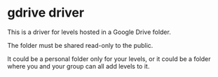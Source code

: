 # gdrive driver

This is a driver for levels hosted in a Google Drive folder.

The folder must be shared read-only to the public.

It could be a personal folder only for your levels, or it could be a folder
where you and your group can all add levels to it.